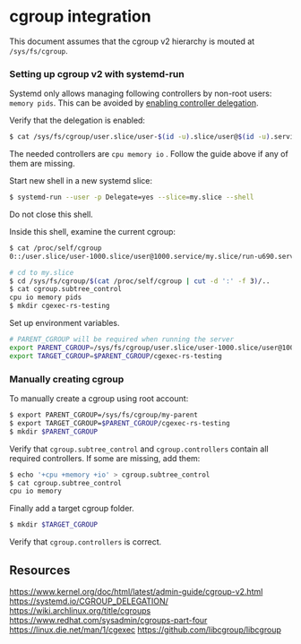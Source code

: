 # cgroup integration

This document assumes that the cgroup v2 hierarchy is mouted at `/sys/fs/cgroup`.

### Setting up cgroup v2 with systemd-run
Systemd only allows managing following controllers by non-root users: `memory pids`.
This can be avoided by
[enabling controller delegation](https://rootlesscontaine.rs/getting-started/common/cgroup2/).

Verify that the delegation is enabled:
```sh
$ cat /sys/fs/cgroup/user.slice/user-$(id -u).slice/user@$(id -u).service/cgroup.controllers
```
The needed controllers are `cpu memory io` . Follow the guide above if any of them are missing.

Start new shell in a new systemd slice:
```sh
$ systemd-run --user -p Delegate=yes --slice=my.slice --shell
```
Do not close this shell.

Inside this shell, examine the current cgroup:
```sh
$ cat /proc/self/cgroup
0::/user.slice/user-1000.slice/user@1000.service/my.slice/run-u690.service

# cd to my.slice
$ cd /sys/fs/cgroup/$(cat /proc/self/cgroup | cut -d ':' -f 3)/..
$ cat cgroup.subtree_control
cpu io memory pids
$ mkdir cgexec-rs-testing
```
Set up environment variables.
```sh
# PARENT_CGROUP will be required when running the server
export PARENT_CGROUP=/sys/fs/cgroup/user.slice/user-1000.slice/user@1000.service/my.slice
export TARGET_CGROUP=$PARENT_CGROUP/cgexec-rs-testing
```

### Manually creating cgroup

To manually create a cgroup using root account:
```sh
$ export PARENT_CGROUP=/sys/fs/cgroup/my-parent
$ export TARGET_CGROUP=$PARENT_CGROUP/cgexec-rs-testing
$ mkdir $PARENT_CGROUP
```
Verify that `cgroup.subtree_control` and
`cgroup.controllers` contain all required controllers.
If some are missing, add them:
```sh
$ echo '+cpu +memory +io' > cgroup.subtree_control
$ cat cgroup.subtree_control
cpu io memory
```

Finally add a target cgroup folder.
```sh
$ mkdir $TARGET_CGROUP
```
Verify that `cgroup.controllers` is correct.

## Resources
https://www.kernel.org/doc/html/latest/admin-guide/cgroup-v2.html
https://systemd.io/CGROUP_DELEGATION/
https://wiki.archlinux.org/title/cgroups
https://www.redhat.com/sysadmin/cgroups-part-four
https://linux.die.net/man/1/cgexec
https://github.com/libcgroup/libcgroup
